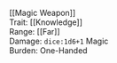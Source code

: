 [[Magic Weapon]]  
Trait: [[Knowledge]]  
Range: [[Far]]  
Damage: `dice:1d6+1` Magic  
Burden: One-Handed